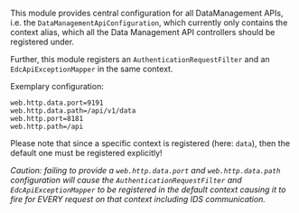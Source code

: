 This module provides central configuration for all DataManagement APIs, i.e. the `DataManagementApiConfiguration`, which
currently only contains the context alias, which all the Data Management API controllers should be registered under.

Further, this module registers an `AuthenticationRequestFilter` and an `EdcApiExceptionMapper` in the same context.

Exemplary configuration:

```properties
web.http.data.port=9191
web.http.data.path=/api/v1/data
web.http.port=8181
web.http.path=/api
```

Please note that since a specific context is registered (here: `data`), then the default one must be registered
explicitly!

_Caution: failing to provide a `web.http.data.port` and `web.http.data.path` configuration will cause
the `AuthenticationRequestFilter` and `EdcApiExceptionMapper` to be registered in the _default_ context causing it to
fire for EVERY request on that context including IDS communication._